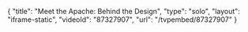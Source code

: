 {
    "title": "Meet the Apache: Behind the Design",
    "type": "solo",
    "layout": "iframe-static",
    "videoId": "87327907",
    "url": "\/tvpembed\/87327907"
}